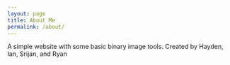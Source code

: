 ```yaml
---
layout: page
title: About Me
permalink: /about/
---
```


A simple website with some basic binary image tools.
Created by Hayden, Ian, Srijan, and Ryan


